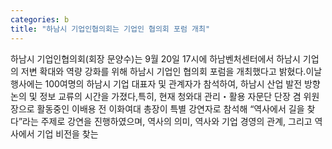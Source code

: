 ```yaml
---
categories: b
title: "하남시 기업인협의회는 기업인 협의회 포럼 개최"
---
```

하남시 기업인협의회(회장 문양수)는 9월 20일 17시에 하남벤처센터에서 하남시 기업의 저변 확대와 역량 강화를 위해 하남시 기업인 협의회 포럼을 개최했다고 밝혔다.이날 행사에는 100여명의 하남시 기업 대표자 및 관계자가 참석하여, 하남시 산업 발전 방향 논의 및 정보 교류의 시간을 가졌다,특히, 현재 청와대 관리・활용 자문단 단장 겸 위원장으로 활동중인 이배용 전 이화여대 총장이 특별 강연자로 참석해 “역사에서 길을 찾다”라는 주제로 강연을 진행하였으며, 역사의 의미, 역사와 기업 경영의 관계, 그리고 역사에서 기업 비전을 찾는